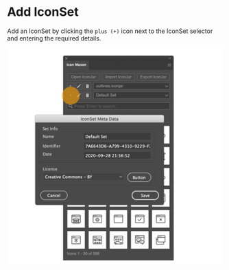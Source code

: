 # Add IconSet

Add an IconSet by clicking the `plus (+)` icon next to the IconSet selector and entering the required details.

![Add IconSet](./images/add-iconset.png#half-size)
